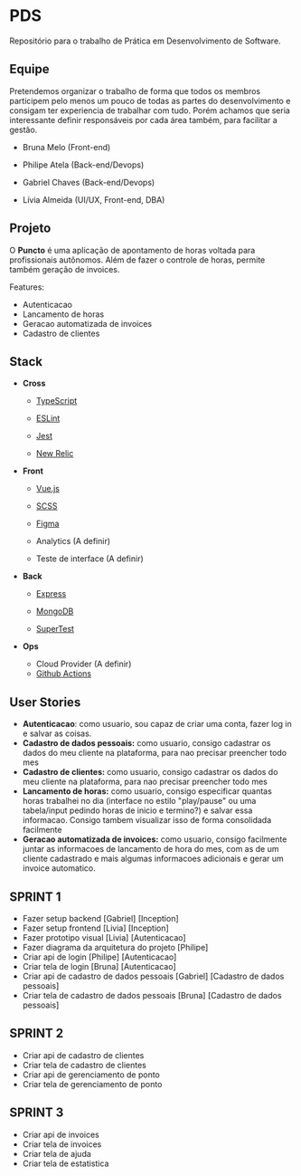 # PDS
Repositório para o trabalho de Prática em Desenvolvimento de Software.

## Equipe

Pretendemos organizar o trabalho de forma que todos os membros participem pelo menos um pouco de todas as partes do desenvolvimento e consigam ter experiencia de trabalhar com tudo. Porém achamos que seria interessante definir responsáveis por cada área também, para facilitar a gestão.

- Bruna Melo (Front-end)

- Philipe Atela (Back-end/Devops)

- Gabriel Chaves (Back-end/Devops)

- Lívia Almeida (UI/UX, Front-end, DBA)

## Projeto

O **Puncto** é uma aplicação de apontamento de horas voltada para profissionais autônomos. Além de fazer o controle de horas, permite também geração de invoices.

Features:
- Autenticacao
- Lancamento de horas
- Geracao automatizada de invoices
- Cadastro de clientes

## Stack

- **Cross**

  - [TypeScript](https://www.typescriptlang.org/)

  - [ESLint](https://eslint.org/)

  - [Jest](https://jestjs.io/)

  - [New Relic](https://newrelic.com/)

- **Front**

  - [Vue.js](https://vuejs.org/)

  - [SCSS](https://sass-lang.com/)

  - [Figma](https://www.figma.com/)

  - Analytics (A definir)

  - Teste de interface (A definir)

- **Back**

  - [Express](https://expressjs.com/)

  - [MongoDB](https://www.mongodb.com/1)

  - [SuperTest](https://github.com/visionmedia/supertest)

- **Ops**

  - Cloud Provider (A definir)
  - [Github Actions](https://github.com/features/actions)

## User Stories
 - **Autenticacao**: como usuario, sou capaz de criar uma conta, fazer log in e salvar as coisas.
 - **Cadastro de dados pessoais:** como usuario, consigo cadastrar os dados do meu cliente na plataforma, para nao precisar preencher todo mes
 - **Cadastro de clientes:** como usuario, consigo cadastrar os dados do meu cliente na plataforma, para nao precisar preencher todo mes
 - **Lancamento de horas:** como usuario, consigo especificar quantas horas trabalhei no dia (interface no estilo "play/pause" ou uma tabela/input pedindo horas de inicio e termino?) e salvar essa informacao. Consigo tambem visualizar isso de forma consolidada facilmente
 - **Geracao automatizada de invoices:** como usuario, consigo facilmente juntar as informacoes de lancamento de hora do mes, com as de um cliente cadastrado e mais algumas informacoes adicionais e gerar um invoice automatico.

## SPRINT 1
  - Fazer setup backend [Gabriel] [Inception]
  - Fazer setup frontend [Livia] [Inception]
  - Fazer prototipo visual [Livia] [Autenticacao]
  - Fazer diagrama da arquitetura do projeto [Philipe]
  - Criar api de login [Philipe] [Autenticacao]
  - Criar tela de login [Bruna] [Autenticacao]
  - Criar api de cadastro de dados pessoais [Gabriel] [Cadastro de dados pessoais]
  - Criar tela de cadastro de dados pessoais [Bruna] [Cadastro de dados pessoais]

## SPRINT 2
  - Criar api de cadastro de clientes
  - Criar tela de cadastro de clientes
  - Criar api de gerenciamento de ponto
  - Criar tela de gerenciamento de ponto

## SPRINT 3
  - Criar api de invoices
  - Criar tela de invoices
  - Criar tela de ajuda
  - Criar tela de estatistica


